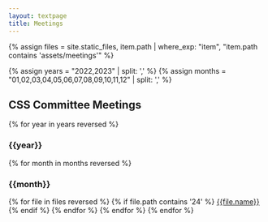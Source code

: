```yaml
---
layout: textpage
title: Meetings
---
```


<!-- PATH FORMAT:  assets/agendas/YYYY/MM/DD -->

{% assign files = site.static_files, item.path | where_exp: "item", "item.path contains 'assets/meetings'" %}

{% assign years = "2022,2023" | split: ',' %}
{% assign months = "01,02,03,04,05,06,07,08,09,10,11,12" | split: ',' %}

<h2>CSS Committee Meetings</h2>

<p>

{% for year in years reversed %}
    <h3>{{year}}</h3>
    {% for month in months reversed %}
        <h3>{{month}}</h3>
        {% for file in files reversed %}
            {% if file.path contains '24' %}
                <a href='{{file.path}}'>{{file.name}}</a><br>
            {% endif %}
        {% endfor %}
    {% endfor %}
{% endfor %}

</p>
